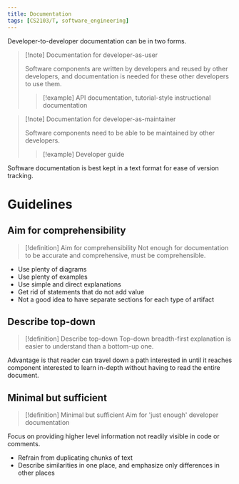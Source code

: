 ```yaml
---
title: Documentation
tags: [CS2103/T, software_engineering]
---
```

Developer-to-developer documentation can be in two forms.

> [!note] Documentation for developer-as-user
> 
> Software components are written by developers and reused by other developers, and documentation is needed for these other developers to use them.
> 
> > [!example] API documentation, tutorial-style instructional documentation

> [!note] Documentation for developer-as-maintainer
> 
> Software components need to be able to be maintained by other developers. 
> 
> > [!example] Developer guide

Software documentation is best kept in a text format for ease of version tracking.

# Guidelines

## Aim for comprehensibility

> [!definition] Aim for comprehensibility
> Not enough for documentation to be accurate and comprehensive, must be comprehensible.

- Use plenty of diagrams
- Use plenty of examples
- Use simple and direct explanations
- Get rid of statements that do not add value
- Not a good idea to have separate sections for each type of artifact

## Describe top-down

> [!definition] Describe top-down
> Top-down breadth-first explanation is easier to understand than a bottom-up one.

Advantage is that reader can travel down a path interested in until it reaches component interested to learn in-depth without having to read the entire document.

## Minimal but sufficient

> [!definition] Minimal but sufficient
> Aim for 'just enough' developer documentation

Focus on providing higher level information not readily visible in code or comments.
- Refrain from duplicating chunks of text
- Describe similarities in one place, and emphasize only differences in other places
